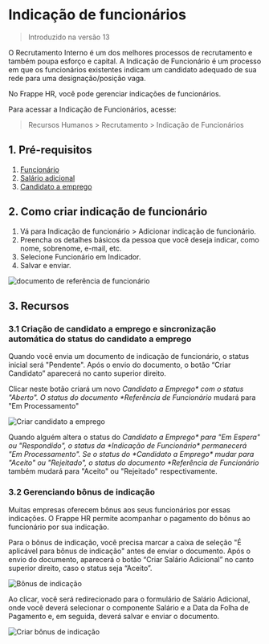 # Indicação de funcionários




> 
> Introduzido na versão 13
> 
> 
> 


O Recrutamento Interno é um dos melhores processos de recrutamento e também poupa esforço e capital.
A Indicação de Funcionário é um processo em que os funcionários existentes indicam um candidato adequado de sua rede para uma designação/posição vaga.


No Frappe HR, você pode gerenciar indicações de funcionários.


Para acessar a Indicação de Funcionários, acesse:



> 
> Recursos Humanos > Recrutamento > Indicação de Funcionários
> 
> 
> 


## 1. Pré-requisitos


1. [Funcionário](/docs/pt/human-resources/employee)
2. [Salário adicional](/docs/pt/human-resources/additional-salary)
3. [Candidato a emprego](/docs/pt/human-resources/job-applicant)


## 2. Como criar indicação de funcionário


1. Vá para Indicação de funcionário > Adicionar indicação de funcionário.
2. Preencha os detalhes básicos da pessoa que você deseja indicar, como nome, sobrenome, e-mail, etc.
3. Selecione Funcionário em Indicador.
4. Salvar e enviar.


![documento de referência de funcionário](/files/employee-referral-doc.png)


## 3. Recursos


### 3.1 Criação de candidato a emprego e sincronização automática do status do candidato a emprego


Quando você envia um documento de indicação de funcionário, o status inicial será "Pendente". Após o envio do documento, o botão “Criar Candidato” aparecerá no canto superior direito.


Clicar neste botão criará um novo **Candidato a Emprego*\* com o status "Aberto". O status do documento \**Referência de Funcionário** mudará para "Em Processamento"


![Criar candidato a emprego](/files/create-job-applicant.png)


Quando alguém altera o status do **Candidato a Emprego*\* para "Em Espera" ou "Respondido", o status da \**Indicação de Funcionário*\* permanecerá "Em Processamento". Se o status do \**Candidato a Emprego*\* mudar para "Aceito" ou "Rejeitado", o status do documento \**Referência de Funcionário** também mudará para "Aceito" ou "Rejeitado" respectivamente.


### 3.2 Gerenciando bônus de indicação


Muitas empresas oferecem bônus aos seus funcionários por essas indicações. O Frappe HR permite acompanhar o pagamento do bônus ao funcionário por sua indicação.


Para o bônus de indicação, você precisa marcar a caixa de seleção "É aplicável para bônus de indicação" antes de enviar o documento. Após o envio do documento, aparecerá o botão “Criar Salário Adicional” no canto superior direito, caso o status seja “Aceito”.


![Bônus de indicação](/files/referral-bonus.png)


Ao clicar, você será redirecionado para o formulário de Salário Adicional, onde você deverá selecionar o componente Salário e a Data da Folha de Pagamento e, em seguida, deverá salvar e enviar o documento.


![Criar bônus de indicação](/files/create-referral-bonus.png)



